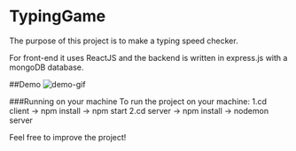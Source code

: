 # TypingGame

The purpose of this project is to make a typing speed checker. 

For front-end it uses ReactJS and the backend is written in express.js with a mongoDB database.


##Demo
![demo-gif](https://user-images.githubusercontent.com/16376173/132884137-e2a69821-c1b5-4e74-9b6a-8e3ac7c64872.gif)

###Running on your machine
To run the project on your machine:
1.cd client -> npm install -> npm start
2.cd server -> npm install -> nodemon server


Feel free to improve the project!
